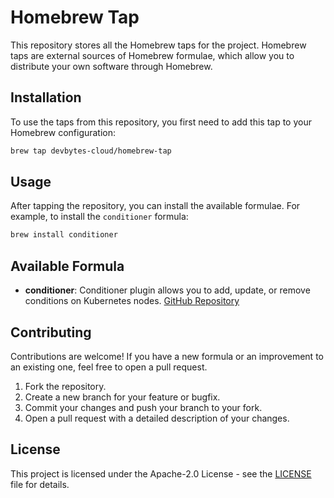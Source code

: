 # Homebrew Tap

This repository stores all the Homebrew taps for the project. Homebrew taps are external sources of Homebrew formulae, which allow you to distribute your own software through Homebrew.

## Installation

To use the taps from this repository, you first need to add this tap to your Homebrew configuration:

```sh
brew tap devbytes-cloud/homebrew-tap
```

## Usage

After tapping the repository, you can install the available formulae. For example, to install the `conditioner` formula:

```sh
brew install conditioner
```

## Available Formula

- **conditioner**: Conditioner plugin allows you to add, update, or remove conditions on Kubernetes nodes. [GitHub Repository](https://github.com/devbytes-cloud/conditioner)


## Contributing

Contributions are welcome! If you have a new formula or an improvement to an existing one, feel free to open a pull request.

1. Fork the repository.
2. Create a new branch for your feature or bugfix.
3. Commit your changes and push your branch to your fork.
4. Open a pull request with a detailed description of your changes.

## License

This project is licensed under the Apache-2.0 License - see the [LICENSE](LICENSE) file for details.
